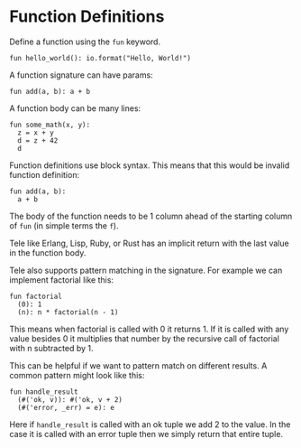 # Function Definitions

Define a function using the `fun` keyword.

```
fun hello_world(): io.format("Hello, World!")
```

A function signature can have params:

```
fun add(a, b): a + b
```

A function body can be many lines:

```
fun some_math(x, y):
  z = x + y
  d = z + 42
  d
```

Function definitions use block syntax. This means that this would be invalid function definition:

```
fun add(a, b):
  a + b
```

The body of the function needs to be 1 column ahead of the starting column of `fun` (in simple terms the `f`).

Tele like Erlang, Lisp, Ruby, or Rust has an implicit return with the last value in the function body.

Tele also supports pattern matching in the signature. For example we can implement factorial like this:

```
fun factorial
  (0): 1
  (n): n * factorial(n - 1)
```

This means when factorial is called with 0 it returns 1. If it is called with any value besides 0 it multiplies that number by the recursive call of factorial with n subtracted by 1.

This can be helpful if we want to pattern match on different results. A common pattern might look like this:

```
fun handle_result
  (#('ok, v)): #('ok, v + 2)
  (#('error, _err) = e): e
```

Here if `handle_result` is called with an ok tuple we add 2 to the value. In the case it is called with an error tuple then we simply return that entire tuple.
